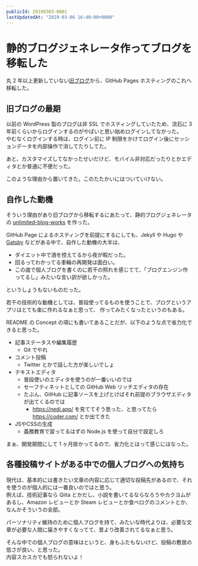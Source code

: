 ```yaml
---
publicId: 20190303-0001
lastUpdatedAt: "2019-03-06 16:40:00+0000"
---
```


# 静的ブログジェネレータ作ってブログを移転した

丸 2 年以上更新していない[旧ブログ](http://blog.kjirou.net/)から、GitHub Pages ホスティングのこれへ移転した。

## 旧ブログの最期

以前の WordPress 製のブログは非 SSL でホスティングしていたため、流石に 3 年前くらいからログインするのがやばいと思い始めログインしてなかった。  
やむなくログインする時は、ログイン前に IP 制限をかけてログイン後にセッションデータを内部操作で消してたりしてた。

あと、カスタマイズしてなかったせいだけど、モバイル非対応だったりとかエディタとか普通に不便だった。

このような理由から置いてきた。このたたかいにはついていけない。

## 自作した動機

そういう理由があり旧ブログから移転するにあたって、静的ブログジェネレータの [unlimited-blog-works](https://github.com/kjirou/unlimited-blog-works) を作った。

GitHub Page によるホスティングを前提にするにしても、Jekyll や Hugo や [Gatsby](https://github.com/gatsbyjs/gatsby) などがある中で、自作した動機の大半は、

- ダイエット中で酒を控えてるから夜が暇だった。
- 回るってわかってる車輪の再開発は面白い。
- この歳で個人ブログを書くのに若干の照れを感じてて、「ブログエンジン作ってるし」みたいな言い訳が欲しかった。

というしょうもないものだった。

若干の技術的な動機としては、普段使ってるものを使うことで、ブログというアプリはとても楽に作れるなぁと思って、
作ってみたくなったというのもある。

README の Concept の項にも書いてあることだが、以下のような点で省力化できると思った。

- 記事ステータスや編集履歴
  - Git でやれ
- コメント投稿
  - Twitter とかで話した方が楽しいでしょ
- テキストエディタ
  - 普段使いのエディタを使うのが一番いいのでは
  - セーフティネットとしての GitHub Web リッチエディタの存在
  - たぶん、GitHub に記事ソースを上げとけばそれ前提のブラウザエディタが出てくるのでは
    - https://nedi.app/ を見ててそう思った、と思ってたら https://coder.com/ とか出てきた
- JSやCSSの生成
  - 義務教育で習ってるはずの Node.js を使って自分で設定しろ

まぁ、開発期間にして 1 ヶ月掛かってるので、省力化とはって感じにはなった。

## 各種投稿サイトがある中での個人ブログへの気持ち

現代は、基本的には書きたい文章の内容に応じて適切な投稿先があるので、それを使うのが個人的には一番良いのではと思う。  
例えば、技術記事なら Qiita とかだし、小説を書いてるならなろうやカクヨムがあるし、Amazon レビューとか Steam レビューとか食べログのコメントとか、なんかそういうの全部。

パーソナリティ維持のために個人ブログを持て、みたいな時代よりは、必要な文章が必要な人間に届きやすくなってて、昔より改善されてるなぁと思う。

そんな中での個人ブログの意味はというと、身もふたもないけど、投稿の敷居の低さが良い、と思った。  
内容スカスカでも怒られないよ！
